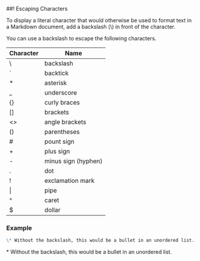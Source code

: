 ##! Escaping Characters

To display a literal character that would otherwise be used to format text in a Markdown document, add a backslash (\\) in front of the character.

You can use a backslash to escape the following characters.

|Character|Name|
|---|---|
| \\ | backslash |
|\`|backtick|
|\*|asterisk|
|\_|underscore|
|\{\}|curly braces|
|\[\]|brackets|
|\<\>|angle brackets|
|\(\)|parentheses|
|\#|pount sign|
|\+|plus sign|
|\-|minus sign \(hyphen\)|
|\.|dot|
|\!|exclamation mark|
|\||pipe|
|\^|caret|
|\$|dollar|

### Example

```md
\* Without the backslash, this would be a bullet in an unordered list.
```
\* Without the backslash, this would be a bullet in an unordered list.
